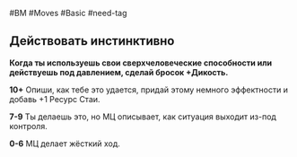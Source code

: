 #BM  #Moves #Basic #need-tag
## Действовать инстинктивно
**Когда ты используешь свои сверхчеловеческие способности или действуешь под давлением, сделай бросок +Дикость.**

**10+** Опиши, как тебе это удается, придай этому немного эффектности и добавь +1 Ресурс Стаи.

**7-9** Ты делаешь это, но МЦ описывает, как ситуация выходит из-под контроля.

**0-6** МЦ делает жёсткий ход.